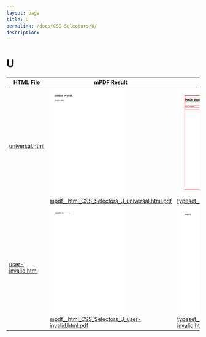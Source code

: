 ```yaml
---
layout: page
title: U
permalink: /docs/CSS-Selectors/U/
description: 
---
```


# U

| HTML File | mPDF Result | typeset.sh Result | PDFreactor Result |
|---------|---------|---------|---------|
| [universal.html](/html/CSS%20Selectors/U/universal.html) | ![](mpdf__html_CSS_Selectors_U_universal.html.png) [mpdf__html_CSS_Selectors_U_universal.html.pdf](mpdf__html_CSS_Selectors_U_universal.html.pdf) | ![](typeset__html_CSS_Selectors_U_universal.html.png) [typeset__html_CSS_Selectors_U_universal.html.pdf](typeset__html_CSS_Selectors_U_universal.html.pdf) | ![](pdfreactor__html_CSS_Selectors_U_universal.html.png) [pdfreactor__html_CSS_Selectors_U_universal.html.pdf](pdfreactor__html_CSS_Selectors_U_universal.html.pdf) |
| [user-invalid.html](/html/CSS%20Selectors/U/user-invalid.html) | ![](mpdf__html_CSS_Selectors_U_user-invalid.html.png) [mpdf__html_CSS_Selectors_U_user-invalid.html.pdf](mpdf__html_CSS_Selectors_U_user-invalid.html.pdf) | ![](typeset__html_CSS_Selectors_U_user-invalid.html.png) [typeset__html_CSS_Selectors_U_user-invalid.html.pdf](typeset__html_CSS_Selectors_U_user-invalid.html.pdf) | ![](pdfreactor__html_CSS_Selectors_U_user-invalid.html.png) [pdfreactor__html_CSS_Selectors_U_user-invalid.html.pdf](pdfreactor__html_CSS_Selectors_U_user-invalid.html.pdf) |
